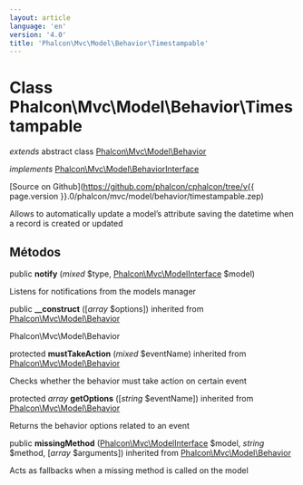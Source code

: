 ```yaml
---
layout: article
language: 'en'
version: '4.0'
title: 'Phalcon\Mvc\Model\Behavior\Timestampable'
---
```

# Class **Phalcon\Mvc\Model\Behavior\Timestampable**

*extends* abstract class [Phalcon\Mvc\Model\Behavior](Phalcon_Mvc_Model_Behavior)

*implements* [Phalcon\Mvc\Model\BehaviorInterface](Phalcon_Mvc_Model_BehaviorInterface)

[Source on Github](https://github.com/phalcon/cphalcon/tree/v{{ page.version }}.0/phalcon/mvc/model/behavior/timestampable.zep)

Allows to automatically update a model’s attribute saving the datetime when a record is created or updated

## Métodos

public **notify** (*mixed* $type, [Phalcon\Mvc\ModelInterface](Phalcon_Mvc_ModelInterface) $model)

Listens for notifications from the models manager

public **__construct** ([*array* $options]) inherited from [Phalcon\Mvc\Model\Behavior](Phalcon_Mvc_Model_Behavior)

Phalcon\Mvc\Model\Behavior

protected **mustTakeAction** (*mixed* $eventName) inherited from [Phalcon\Mvc\Model\Behavior](Phalcon_Mvc_Model_Behavior)

Checks whether the behavior must take action on certain event

protected *array* **getOptions** ([*string* $eventName]) inherited from [Phalcon\Mvc\Model\Behavior](Phalcon_Mvc_Model_Behavior)

Returns the behavior options related to an event

public **missingMethod** ([Phalcon\Mvc\ModelInterface](Phalcon_Mvc_ModelInterface) $model, *string* $method, [*array* $arguments]) inherited from [Phalcon\Mvc\Model\Behavior](Phalcon_Mvc_Model_Behavior)

Acts as fallbacks when a missing method is called on the model